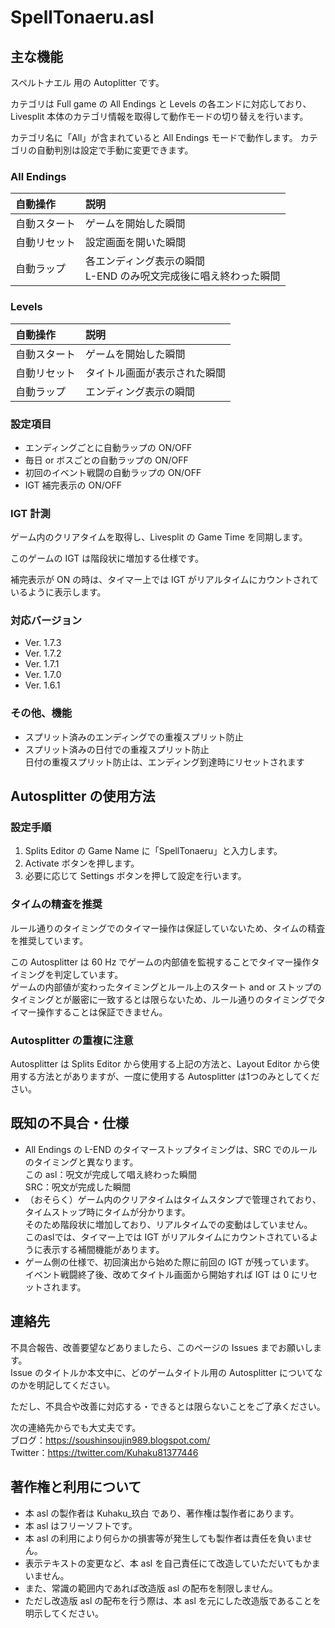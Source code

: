 # SpellTonaeru.asl


## 主な機能
スペルトナエル 用の Autoplitter です。

カテゴリは Full game の All Endings と Levels の各エンドに対応しており、Livesplit 本体のカテゴリ情報を取得して動作モードの切り替えを行います。

カテゴリ名に「All」が含まれていると All Endings モードで動作します。
カテゴリの自動判別は設定で手動に変更できます。

### All Endings
|自動操作|説明|
|:--|:--|
|自動スタート|ゲームを開始した瞬間|
|自動リセット|設定画面を開いた瞬間|
|自動ラップ|各エンディング表示の瞬間<br>L-END のみ呪文完成後に唱え終わった瞬間|

### Levels
|自動操作|説明|
|:--|:--|
|自動スタート|ゲームを開始した瞬間|
|自動リセット|タイトル画面が表示された瞬間|
|自動ラップ|エンディング表示の瞬間|

### 設定項目
- エンディングごとに自動ラップの ON/OFF
- 毎日 or ボスごとの自動ラップの ON/OFF
- 初回のイベント戦闘の自動ラップの ON/OFF
- IGT 補完表示の ON/OFF

### IGT 計測
ゲーム内のクリアタイムを取得し、Livesplit の Game Time を同期します。

このゲームの IGT は階段状に増加する仕様です。

補完表示が ON の時は、タイマー上では IGT がリアルタイムにカウントされているように表示します。

### 対応バージョン
- Ver. 1.7.3
- Ver. 1.7.2
- Ver. 1.7.1
- Ver. 1.7.0
- Ver. 1.6.1

### その他、機能
- スプリット済みのエンディングでの重複スプリット防止
- スプリット済みの日付での重複スプリット防止<br>日付の重複スプリット防止は、エンディング到達時にリセットされます


## Autosplitter の使用方法

### 設定手順
1. Splits Editor の Game Name に「SpellTonaeru」と入力します。
1. Activate ボタンを押します。
1. 必要に応じて Settings ボタンを押して設定を行います。

### タイムの精査を推奨
ルール通りのタイミングでのタイマー操作は保証していないため、タイムの精査を推奨しています。

この Autosplitter は 60 Hz でゲームの内部値を監視することでタイマー操作タイミングを判定しています。<br>
ゲームの内部値が変わったタイミングとルール上のスタート and or ストップのタイミングとが厳密に一致するとは限らないため、ルール通りのタイミングでタイマー操作することは保証できません。

### Autosplitter の重複に注意
Autosplitter は Splits Editor から使用する上記の方法と、Layout Editor から使用する方法とがありますが、一度に使用する Autosplitter は1つのみとしてください。


## 既知の不具合・仕様
- All Endings の L-END のタイマーストップタイミングは、SRC でのルールのタイミングと異なります。<br>この asl：呪文が完成して唱え終わった瞬間<br>SRC：呪文が完成した瞬間
- （おそらく）ゲーム内のクリアタイムはタイムスタンプで管理されており、タイムストップ時にタイムが分かります。<br>
そのため階段状に増加しており、リアルタイムでの変動はしていません。<br>
このaslでは、タイマー上では IGT がリアルタイムにカウントされているように表示する補間機能があります。
- ゲーム側の仕様で、初回演出から始めた際に前回の IGT が残っています。<br>
イベント戦闘終了後、改めてタイトル画面から開始すれば IGT は 0 にリセットされます。


## 連絡先
不具合報告、改善要望などありましたら、このページの Issues までお願いします。<br>
Issue のタイトルか本文中に、どのゲームタイトル用の Autosplitter についてなのかを明記してください。

ただし、不具合や改善に対応する・できるとは限らないことをご了承ください。

次の連絡先からでも大丈夫です。<br>
ブログ：https://soushinsoujin989.blogspot.com/ <br>
Twitter：https://twitter.com/Kuhaku81377446


## 著作権と利用について
- 本 asl の製作者は Kuhaku_玖白 であり、著作権は製作者にあります。
- 本 asl はフリーソフトです。
- 本 asl の利用により何らかの損害等が発生しても製作者は責任を負いません。
- 表示テキストの変更など、本 asl を自己責任にて改造していただいてもかまいません。
- また、常識の範囲内であれば改造版 asl の配布を制限しません。
- ただし改造版 asl の配布を行う際は、本 asl を元にした改造版であることを明示してください。
